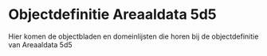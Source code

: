 ﻿# Objectdefinitie Areaaldata 5d5

Hier komen de objectbladen en domeinlijsten die horen bij de objectdefinitie van Areaaldata 5d5
